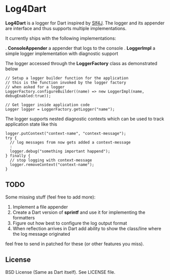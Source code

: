 Log4Dart
========
**Log4Dart** is a logger for Dart inspired by [Slf4J][slf4j]. The logger and its appender are interface and thus supports multiple implementations.

It currently ships with the following implementations:

  . **ConsoleAppender** a appender that logs to the console
  . **LoggerImpl** a simple logger implementation with diagnostic support

The logger accessed through  the **LoggerFactory** class as demonstrated below

```
// Setup a logger builder function for the application
// this is the function invoked by the logger factory
// when asked for a logger
LoggerFactory.configureBuilder((name) => new LoggerImpl(name, debugEnabled:true)); 

// Get logger inside application code
Logger logger = LoggerFactory.getLogger("name");
```

The logger supports nested diagnostic contexts which can be used to
track application state like this

```
logger.putContext("context-name", "context-message");
try {
  // log messages from now gets added a context-message
  :
  logger.debug("something important happend");
} finally {
  // stop logging with context-message
  logger.removeContext("context-name");
}
```

TODO
----
Some missing stuff (feel free to add more):

  1. Implement a file appender
  1. Create a Dart version of **sprintf** and use it for implementing the formatters 
  1. Figure out how best to configure the log output format
  1. When reflection arrives in Dart add ability to show the class/line where the log message originated

feel free to send in patched for these (or other features you miss).

License
-------
BSD License (Same as Dart itself). See LICENSE file.  

[slf4j]: http://www.slf4j.org/